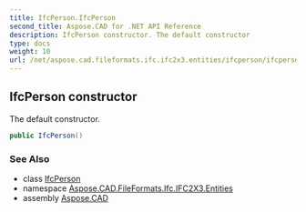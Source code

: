 ```yaml
---
title: IfcPerson.IfcPerson
second_title: Aspose.CAD for .NET API Reference
description: IfcPerson constructor. The default constructor
type: docs
weight: 10
url: /net/aspose.cad.fileformats.ifc.ifc2x3.entities/ifcperson/ifcperson/
---
```

## IfcPerson constructor

The default constructor.

```csharp
public IfcPerson()
```

### See Also

* class [IfcPerson](../)
* namespace [Aspose.CAD.FileFormats.Ifc.IFC2X3.Entities](../../ifcperson/)
* assembly [Aspose.CAD](../../../)


